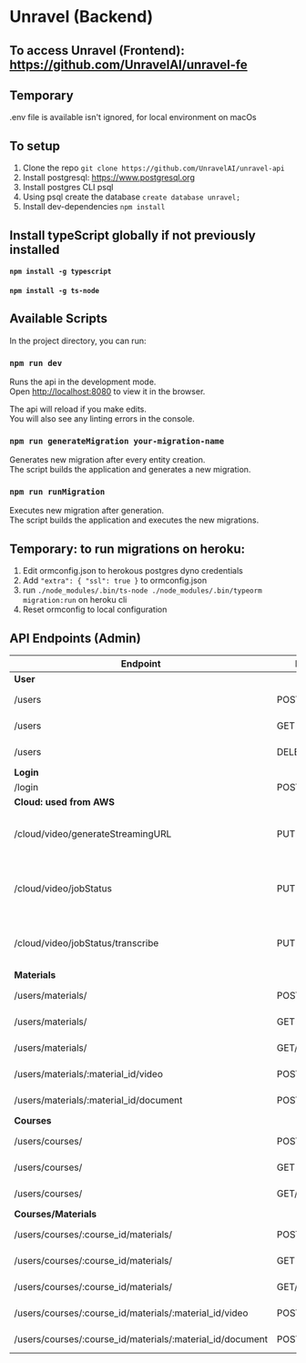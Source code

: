 # Unravel (Backend)
## To access Unravel (Frontend): https://github.com/UnravelAI/unravel-fe

## Temporary
.env file is available isn't ignored, for local environment on macOs

## To setup
1. Clone the repo `git clone https://github.com/UnravelAI/unravel-api`
2. Install postgresql: https://www.postgresql.org
3. Install postgres CLI psql
4. Using psql create the database `create database unravel;`
5. Install dev-dependencies `npm install`

## Install typeScript globally if not previously installed
#### `npm install -g typescript`
#### `npm install -g ts-node`


## Available Scripts

In the project directory, you can run:

### `npm run dev`

Runs the api in the development mode.\
Open [http://localhost:8080](http://localhost:8080) to view it in the browser.

The api will reload if you make edits.\
You will also see any linting errors in the console.

### `npm run generateMigration your-migration-name`

Generates new migration after every entity creation.\
The script builds the application and generates a new migration.

### `npm run runMigration`

Executes new migration after generation.\
The script builds the application and executes the new migrations.

## Temporary: to run migrations on heroku:
1. Edit ormconfig.json to herokous postgres dyno credentials
2. Add `"extra": { "ssl": true }` to ormconfig.json
3. run `./node_modules/.bin/ts-node ./node_modules/.bin/typeorm migration:run` on heroku cli
4. Reset ormconfig to local configuration

## API Endpoints (Admin)
| Endpoint | Method | Request Body | Functionality |
|--|--| --| -- |
| <b>User</b>
| /users | POST | Object[User]  | Create a new user |
| /users | GET | {}  | Retrieve all users |
| /users | DELETE/:user_id | {}  | Delete specific user |
| <b>Login</b>
| /login | POST | {email, password} | login |
| <b>Cloud: used from AWS</b>
| /cloud/video/generateStreamingURL | PUT | {filename, guid} | Generate new streamble url and audio url
| /cloud/video/jobStatus | PUT | {fileName} | Notify that video conversion job is completed
| /cloud/video/jobStatus/transcribe | PUT | {transcribeJobName} | Notify that transcription job is completed
| <b>Materials</b>
| /users/materials/ | POST | Object[Material] | Create new material
| /users/materials/ | GET | {} | Get all user materials
| /users/materials/ | GET/:material_id | {} | Get specific material
| /users/materials/:material_id/video | POST | multipart/form-data[video] | Upload a video
| /users/materials/:material_id/document | POST | multipart/form-data[documentName] | Upload a document
| <b>Courses</b>
| /users/courses/ | POST | Object[Course] | Create new course
| /users/courses/ | GET | {} | Get all courses
| /users/courses/ | GET/:course_id | {} | Get specific course
| <b>Courses/Materials</b>
| /users/courses/:course_id/materials/ | POST | Object[Material] | Create new material
| /users/courses/:course_id/materials/ | GET | {} | Get all user materials
| /users/courses/:course_id/materials/ | GET/:material_id | {} | Get specific material
| /users/courses/:course_id/materials/:material_id/video | POST | multipart/form-data[video] | Upload a video
| /users/courses/:course_id/materials/:material_id/document | POST | multipart/form-data[documentName] | Upload a document



